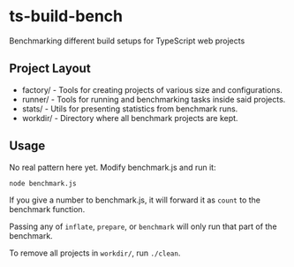 # ts-build-bench

Benchmarking different build setups for TypeScript web projects

## Project Layout

- factory/ - Tools for creating projects of various size and configurations.
- runner/ - Tools for running and benchmarking tasks inside said projects.
- stats/ - Utils for presenting statistics from benchmark runs.
- workdir/ - Directory where all benchmark projects are kept.

## Usage

No real pattern here yet. Modify benchmark.js and run it:

```bash
node benchmark.js
```

If you give a number to benchmark.js, it will forward it as `count` to the benchmark function.

Passing any of `inflate`, `prepare`, or `benchmark` will only run that part of the benchmark.

To remove all projects in `workdir/`, run `./clean`.
